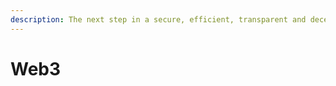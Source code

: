 ```yaml
---
description: The next step in a secure, efficient, transparent and decentralized internet.
---
```


# Web3

